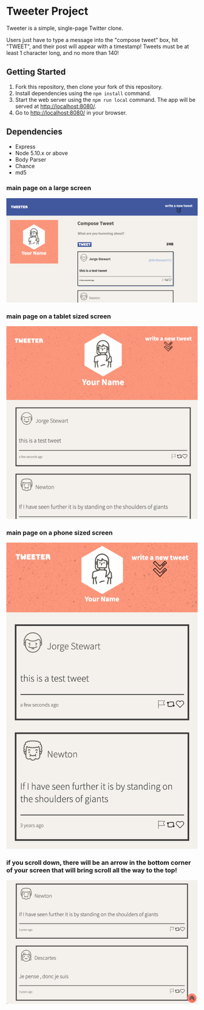 # Tweeter Project

Tweeter is a simple, single-page Twitter clone.

Users just have to type a message into the "compose tweet" box, hit "TWEET", and their post will appear with a timestamp! Tweets must be at least 1 character long, and no more than 140!

## Getting Started

1. Fork this repository, then clone your fork of this repository.
2. Install dependencies using the `npm install` command.
3. Start the web server using the `npm run local` command. The app will be served at <http://localhost:8080/>.
4. Go to <http://localhost:8080/> in your browser.

## Dependencies

- Express
- Node 5.10.x or above
- Body Parser
- Chance
- md5

### main page on a large screen
!["screenshot of main page on a large screen"](https://github.com/emi-hi/tweeter/blob/master/docs/mainLarge.png)

### main page on a tablet sized screen
!["screenshot of rmain page on a tablet sized screen"](https://github.com/emi-hi/tweeter/blob/master/docs/mainTablet.png)

### main page on a phone sized screen
!["screenshot of main page on a phone screen"](https://github.com/emi-hi/tweeter/blob/master/docs/mainPhone.png)

### if you scroll down, there will be an arrow in the bottom corner of your screen that will bring scroll all the way to the top! 
!["screenshot of bottom of screen"](https://github.com/emi-hi/tweeter/blob/master/docs/bottomPage.png)